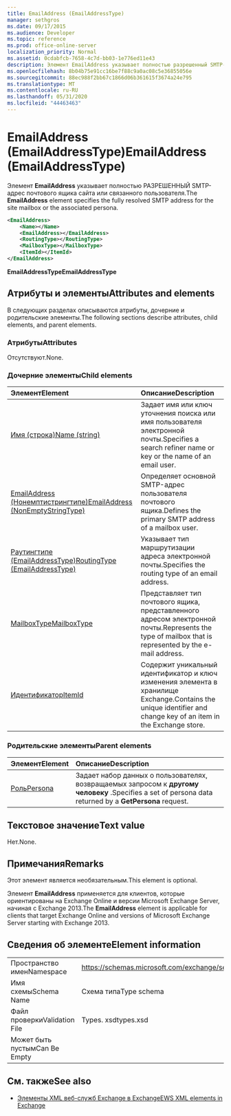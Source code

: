 ```yaml
---
title: EmailAddress (EmailAddressType)
manager: sethgros
ms.date: 09/17/2015
ms.audience: Developer
ms.topic: reference
ms.prod: office-online-server
localization_priority: Normal
ms.assetid: 0cdabfcb-7658-4c7d-bb03-1e776ed11e43
description: Элемент EmailAddress указывает полностью разрешенный SMTP-адрес почтового ящика сайта или связанного пользователя.
ms.openlocfilehash: 8b04b75e91cc16be7f88c9a0ac08c5e36855056e
ms.sourcegitcommit: 88ec988f2bb67c1866d06b361615f3674a24e795
ms.translationtype: MT
ms.contentlocale: ru-RU
ms.lasthandoff: 05/31/2020
ms.locfileid: "44463463"
---
```

# <a name="emailaddress-emailaddresstype"></a><span data-ttu-id="c13d4-103">EmailAddress (EmailAddressType)</span><span class="sxs-lookup"><span data-stu-id="c13d4-103">EmailAddress (EmailAddressType)</span></span>

<span data-ttu-id="c13d4-104">Элемент **EmailAddress** указывает полностью РАЗРЕШЕННЫЙ SMTP-адрес почтового ящика сайта или связанного пользователя.</span><span class="sxs-lookup"><span data-stu-id="c13d4-104">The **EmailAddress** element specifies the fully resolved SMTP address for the site mailbox or the associated persona.</span></span> 
  
```xml
<EmailAddress>
    <Name></Name>
    <EmailAddress></EmailAddress>
    <RoutingType></RoutingType>
    <MailboxType></MailboxType>
    <ItemId></ItemId>
</EmailAddress>
```

 <span data-ttu-id="c13d4-105">**EmailAddressType**</span><span class="sxs-lookup"><span data-stu-id="c13d4-105">**EmailAddressType**</span></span>
## <a name="attributes-and-elements"></a><span data-ttu-id="c13d4-106">Атрибуты и элементы</span><span class="sxs-lookup"><span data-stu-id="c13d4-106">Attributes and elements</span></span>

<span data-ttu-id="c13d4-107">В следующих разделах описываются атрибуты, дочерние и родительские элементы.</span><span class="sxs-lookup"><span data-stu-id="c13d4-107">The following sections describe attributes, child elements, and parent elements.</span></span>
  
### <a name="attributes"></a><span data-ttu-id="c13d4-108">Атрибуты</span><span class="sxs-lookup"><span data-stu-id="c13d4-108">Attributes</span></span>

<span data-ttu-id="c13d4-109">Отсутствуют.</span><span class="sxs-lookup"><span data-stu-id="c13d4-109">None.</span></span>
  
### <a name="child-elements"></a><span data-ttu-id="c13d4-110">Дочерние элементы</span><span class="sxs-lookup"><span data-stu-id="c13d4-110">Child elements</span></span>

|<span data-ttu-id="c13d4-111">**Элемент**</span><span class="sxs-lookup"><span data-stu-id="c13d4-111">**Element**</span></span>|<span data-ttu-id="c13d4-112">**Описание**</span><span class="sxs-lookup"><span data-stu-id="c13d4-112">**Description**</span></span>|
|:-----|:-----|
|[<span data-ttu-id="c13d4-113">Имя (строка)</span><span class="sxs-lookup"><span data-stu-id="c13d4-113">Name (string)</span></span>](name-string.md) <br/> |<span data-ttu-id="c13d4-114">Задает имя или ключ уточнения поиска или имя пользователя электронной почты.</span><span class="sxs-lookup"><span data-stu-id="c13d4-114">Specifies a search refiner name or key or the name of an email user.</span></span>  <br/> |
|[<span data-ttu-id="c13d4-115">EmailAddress (Нонемптистрингтипе)</span><span class="sxs-lookup"><span data-stu-id="c13d4-115">EmailAddress (NonEmptyStringType)</span></span>](emailaddress-nonemptystringtype.md) <br/> |<span data-ttu-id="c13d4-116">Определяет основной SMTP-адрес пользователя почтового ящика.</span><span class="sxs-lookup"><span data-stu-id="c13d4-116">Defines the primary SMTP address of a mailbox user.</span></span>  <br/> |
|[<span data-ttu-id="c13d4-117">Раутингтипе (EmailAddressType)</span><span class="sxs-lookup"><span data-stu-id="c13d4-117">RoutingType (EmailAddressType)</span></span>](routingtype-emailaddresstype.md) <br/> |<span data-ttu-id="c13d4-118">Указывает тип маршрутизации адреса электронной почты.</span><span class="sxs-lookup"><span data-stu-id="c13d4-118">Specifies the routing type of an email address.</span></span>  <br/> |
|[<span data-ttu-id="c13d4-119">MailboxType</span><span class="sxs-lookup"><span data-stu-id="c13d4-119">MailboxType</span></span>](mailboxtype.md) <br/> |<span data-ttu-id="c13d4-120">Представляет тип почтового ящика, представленного адресом электронной почты.</span><span class="sxs-lookup"><span data-stu-id="c13d4-120">Represents the type of mailbox that is represented by the e-mail address.</span></span>  <br/> |
|[<span data-ttu-id="c13d4-121">Идентификатор</span><span class="sxs-lookup"><span data-stu-id="c13d4-121">ItemId</span></span>](itemid.md) <br/> |<span data-ttu-id="c13d4-122">Содержит уникальный идентификатор и ключ изменения элемента в хранилище Exchange.</span><span class="sxs-lookup"><span data-stu-id="c13d4-122">Contains the unique identifier and change key of an item in the Exchange store.</span></span>  <br/> |
   
### <a name="parent-elements"></a><span data-ttu-id="c13d4-123">Родительские элементы</span><span class="sxs-lookup"><span data-stu-id="c13d4-123">Parent elements</span></span>

|<span data-ttu-id="c13d4-124">**Элемент**</span><span class="sxs-lookup"><span data-stu-id="c13d4-124">**Element**</span></span>|<span data-ttu-id="c13d4-125">**Описание**</span><span class="sxs-lookup"><span data-stu-id="c13d4-125">**Description**</span></span>|
|:-----|:-----|
|[<span data-ttu-id="c13d4-126">Роль</span><span class="sxs-lookup"><span data-stu-id="c13d4-126">Persona</span></span>](persona.md) <br/> |<span data-ttu-id="c13d4-127">Задает набор данных о пользователях, возвращаемых запросом к **другому человеку** .</span><span class="sxs-lookup"><span data-stu-id="c13d4-127">Specifies a set of persona data returned by a **GetPersona** request.</span></span>  <br/> |
   
## <a name="text-value"></a><span data-ttu-id="c13d4-128">Текстовое значение</span><span class="sxs-lookup"><span data-stu-id="c13d4-128">Text value</span></span>

<span data-ttu-id="c13d4-129">Нет.</span><span class="sxs-lookup"><span data-stu-id="c13d4-129">None.</span></span>
  
## <a name="remarks"></a><span data-ttu-id="c13d4-130">Примечания</span><span class="sxs-lookup"><span data-stu-id="c13d4-130">Remarks</span></span>

<span data-ttu-id="c13d4-131">Этот элемент является необязательным.</span><span class="sxs-lookup"><span data-stu-id="c13d4-131">This element is optional.</span></span>
  
<span data-ttu-id="c13d4-132">Элемент **EmailAddress** применяется для клиентов, которые ориентированы на Exchange Online и версии Microsoft Exchange Server, начиная с Exchange 2013.</span><span class="sxs-lookup"><span data-stu-id="c13d4-132">The **EmailAddress** element is applicable for clients that target Exchange Online and versions of Microsoft Exchange Server starting with Exchange 2013.</span></span> 
  
## <a name="element-information"></a><span data-ttu-id="c13d4-133">Сведения об элементе</span><span class="sxs-lookup"><span data-stu-id="c13d4-133">Element information</span></span>

|||
|:-----|:-----|
|<span data-ttu-id="c13d4-134">Пространство имен</span><span class="sxs-lookup"><span data-stu-id="c13d4-134">Namespace</span></span>  <br/> |https://schemas.microsoft.com/exchange/services/2006/types  <br/> |
|<span data-ttu-id="c13d4-135">Имя схемы</span><span class="sxs-lookup"><span data-stu-id="c13d4-135">Schema Name</span></span>  <br/> |<span data-ttu-id="c13d4-136">Схема типа</span><span class="sxs-lookup"><span data-stu-id="c13d4-136">Type schema</span></span>  <br/> |
|<span data-ttu-id="c13d4-137">Файл проверки</span><span class="sxs-lookup"><span data-stu-id="c13d4-137">Validation File</span></span>  <br/> |<span data-ttu-id="c13d4-138">Types. xsd</span><span class="sxs-lookup"><span data-stu-id="c13d4-138">types.xsd</span></span>  <br/> |
|<span data-ttu-id="c13d4-139">Может быть пустым</span><span class="sxs-lookup"><span data-stu-id="c13d4-139">Can Be Empty</span></span>  <br/> ||
   
## <a name="see-also"></a><span data-ttu-id="c13d4-140">См. также</span><span class="sxs-lookup"><span data-stu-id="c13d4-140">See also</span></span>

- [<span data-ttu-id="c13d4-141">Элементы XML веб-служб Exchange в Exchange</span><span class="sxs-lookup"><span data-stu-id="c13d4-141">EWS XML elements in Exchange</span></span>](ews-xml-elements-in-exchange.md)

